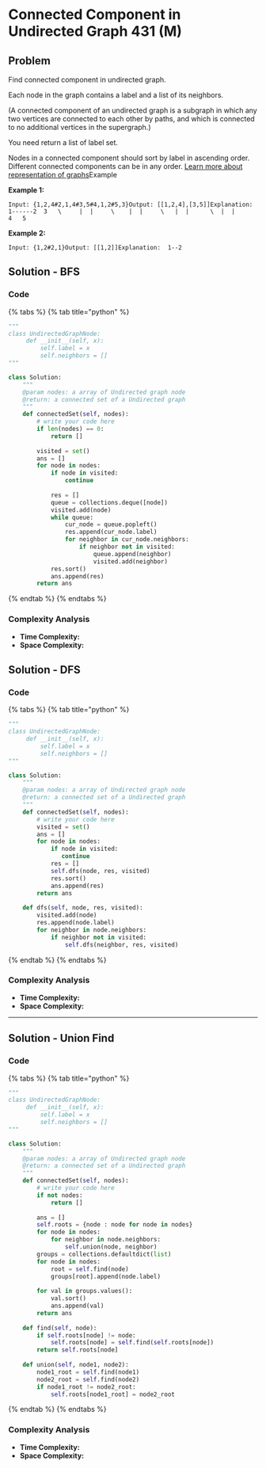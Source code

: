 # Connected Component in Undirected Graph 431 (M)

## Problem

Find connected component in undirected graph.

Each node in the graph contains a label and a list of its neighbors.

(A connected component of an undirected graph is a subgraph in which any two vertices are connected to each other by paths, and which is connected to no additional vertices in the supergraph.)

You need return a list of label set.

Nodes in a connected component should sort by label in ascending order. Different connected components can be in any order. [Learn more about representation of graphs](http://www.lintcode.com/help/graph)Example

**Example 1:**

```
Input: {1,2,4#2,1,4#3,5#4,1,2#5,3}Output: [[1,2,4],[3,5]]Explanation:  1------2  3   \     |  |     \    |  |     \   |  |      \  |  |        4   5
```

**Example 2:**

```
Input: {1,2#2,1}Output: [[1,2]]Explanation:  1--2
```

## Solution - BFS

### Code

{% tabs %}
{% tab title="python" %}
```python
"""
class UndirectedGraphNode:
     def __init__(self, x):
         self.label = x
         self.neighbors = []
"""

class Solution:
    """
    @param nodes: a array of Undirected graph node
    @return: a connected set of a Undirected graph
    """
    def connectedSet(self, nodes):
        # write your code here
        if len(nodes) == 0:
            return []
        
        visited = set()
        ans = []
        for node in nodes:
            if node in visited:
                continue
            
            res = []
            queue = collections.deque([node])
            visited.add(node)
            while queue:
                cur_node = queue.popleft()
                res.append(cur_node.label)
                for neighbor in cur_node.neighbors:
                    if neighbor not in visited:
                        queue.append(neighbor)
                        visited.add(neighbor)
            res.sort()
            ans.append(res)
        return ans
```
{% endtab %}
{% endtabs %}

### Complexity Analysis

* **Time Complexity:**
* **Space Complexity:**

## Solution - DFS

### Code

{% tabs %}
{% tab title="python" %}
```python
"""
class UndirectedGraphNode:
     def __init__(self, x):
         self.label = x
         self.neighbors = []
"""

class Solution:
    """
    @param nodes: a array of Undirected graph node
    @return: a connected set of a Undirected graph
    """
    def connectedSet(self, nodes):
        # write your code here
        visited = set()
        ans = []
        for node in nodes:
            if node in visited:
               continue
            res = []
            self.dfs(node, res, visited)
            res.sort()
            ans.append(res)
        return ans
    
    def dfs(self, node, res, visited):
        visited.add(node)
        res.append(node.label)
        for neighbor in node.neighbors:
            if neighbor not in visited:
                self.dfs(neighbor, res, visited)
```
{% endtab %}
{% endtabs %}

### Complexity Analysis

* **Time Complexity:**
* **Space Complexity:**

****

## Solution - Union Find

### Code

{% tabs %}
{% tab title="python" %}
```python
"""
class UndirectedGraphNode:
     def __init__(self, x):
         self.label = x
         self.neighbors = []
"""

class Solution:
    """
    @param nodes: a array of Undirected graph node
    @return: a connected set of a Undirected graph
    """
    def connectedSet(self, nodes):
        # write your code here
        if not nodes:
            return []
        
        ans = []
        self.roots = {node : node for node in nodes}
        for node in nodes:
            for neighbor in node.neighbors:
                self.union(node, neighbor)
        groups = collections.defaultdict(list)
        for node in nodes:
            root = self.find(node)
            groups[root].append(node.label)
            
        for val in groups.values():
            val.sort()
            ans.append(val)
        return ans    
    
    def find(self, node):
        if self.roots[node] != node:
            self.roots[node] = self.find(self.roots[node])
        return self.roots[node]
    
    def union(self, node1, node2):
        node1_root = self.find(node1)
        node2_root = self.find(node2)
        if node1_root != node2_root:
            self.roots[node1_root] = node2_root


```
{% endtab %}
{% endtabs %}

### Complexity Analysis

* **Time Complexity:**
* **Space Complexity:**

